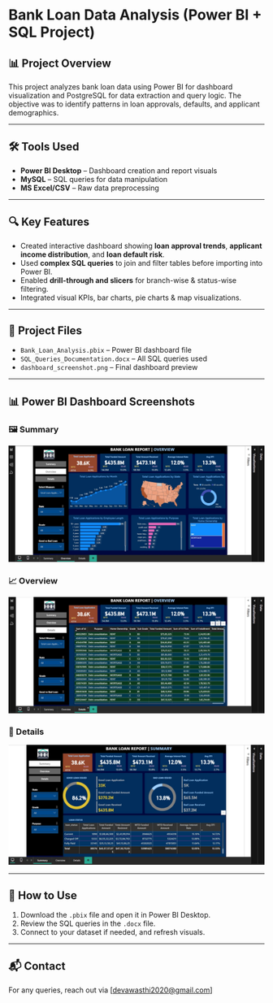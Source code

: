 # Bank Loan Data Analysis (Power BI + SQL Project)

## 📊 Project Overview
This project analyzes bank loan data using Power BI for dashboard visualization and PostgreSQL for data extraction and query logic. The objective was to identify patterns in loan approvals, defaults, and applicant demographics.

---

## 🛠️ Tools Used
- **Power BI Desktop** – Dashboard creation and report visuals  
- **MySQL** – SQL queries for data manipulation  
- **MS Excel/CSV** – Raw data preprocessing

---

## 🔍 Key Features
- Created interactive dashboard showing **loan approval trends**, **applicant income distribution**, and **loan default risk**.
- Used **complex SQL queries** to join and filter tables before importing into Power BI.
- Enabled **drill-through and slicers** for branch-wise & status-wise filtering.
- Integrated visual KPIs, bar charts, pie charts & map visualizations.

---

## 📂 Project Files
- `Bank_Loan_Analysis.pbix` – Power BI dashboard file  
- `SQL_Queries_Documentation.docx` – All SQL queries used  
- `dashboard_screenshot.png` – Final dashboard preview  

---

## 📊 Power BI Dashboard Screenshots

### 🖼️ Summary
![Summary](Dashboard_SS1.jpg)

### 📈 Overview
![Overview](Dashboard_SS2.jpg)

### 📌 Details
![Details](Dashboard_SS3.jpg)


---

## 🔗 How to Use
1. Download the `.pbix` file and open it in Power BI Desktop.
2. Review the SQL queries in the `.docx` file.
3. Connect to your dataset if needed, and refresh visuals.

---

## 📬 Contact
For any queries, reach out via [devawasthi2020@gmail.com]

